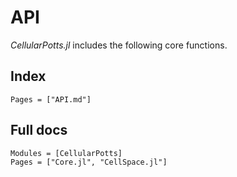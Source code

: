 # API

_CellularPotts.jl_ includes the following core functions.

## Index

```@index
Pages = ["API.md"]
```

## Full docs

```@autodocs
Modules = [CellularPotts]
Pages = ["Core.jl", "CellSpace.jl"]
```